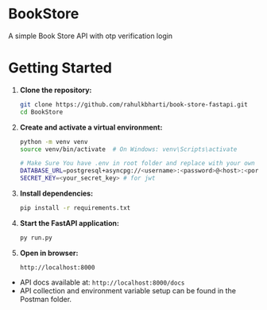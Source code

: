 # BookStore

A simple Book Store API with otp verification login 

# Getting Started

1. **Clone the repository:**

   ```bash
   git clone https://github.com/rahulkbharti/book-store-fastapi.git
   cd BookStore
   ```

2. **Create and activate a virtual environment:**

   ```bash
   python -m venv venv
   source venv/bin/activate  # On Windows: venv\Scripts\activate

   # Make Sure You have .env in root folder and replace with your own database config
   DATABASE_URL=postgresql+asyncpg://<username>:<password>@<host>:<port>/<database_name>
   SECRET_KEY=<your_secret_key> # for jwt
   ```

3. **Install dependencies:**

   ```bash
   pip install -r requirements.txt
   ```

4. **Start the FastAPI application:**

   ```bash
   py run.py
   ```

5. **Open in browser:**
   ```
   http://localhost:8000
   ```

- API docs available at: `http://localhost:8000/docs`
- API collection and environment variable setup can be found in the Postman folder.
